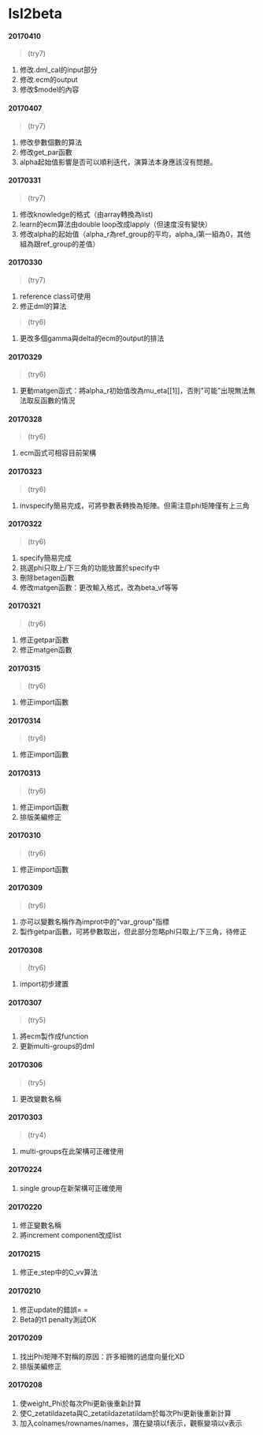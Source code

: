 # lsl2beta

#### 20170410
>(try7)</p>
1. 修改.dml_cal的input部分
2. 修改.ecm的output
3. 修改$model的內容

#### 20170407
>(try7)</p>
1. 修改參數個數的算法
2. 修改get_par函數
3. alpha起始值影響是否可以順利迭代，演算法本身應該沒有問題。

#### 20170331
>(try7)</p>
1. 修改knowledge的格式（由array轉換為list)
2. learn的ecm算法由double loop改成lapply（但速度沒有變快）
3. 修改alpha的起始值（alpha_r為ref_group的平均，alpha_i第一組為0，其他組為跟ref_group的差值）

#### 20170330
>(try7)</p>
1. reference class可使用
2. 修正dml的算法
>(try6)</p>
1. 更改多個gamma與delta的ecm的output的排法

#### 20170329
>(try6)</p>
1. 更動matgen函式：將alpha_r初始值改為mu_eta[[1]]，否則"可能"出現無法無法取反函數的情況

#### 20170328
>(try6)</p>
1. ecm函式可相容目前架構

#### 20170323
>(try6)</p>

1. invspecify簡易完成，可將參數表轉換為矩陣。但需注意phi矩陣僅有上三角

#### 20170322
>(try6)</p>

1. specify簡易完成
2. 挑選phi只取上/下三角的功能放置於specify中
3. 刪除betagen函數
4. 修改matgen函數：更改輸入格式，改為beta_vf等等

#### 20170321
>(try6)</p>

1. 修正getpar函數
2. 修正matgen函數


#### 20170315
>(try6)</p>

1. 修正import函數 

#### 20170314
>(try6)</p>

1. 修正import函數

#### 20170313
>(try6)</p>

1. 修正import函數
2. 排版美編修正

#### 20170310
>(try6)</p>

1. 修正import函數


#### 20170309
>(try6)</p>

1. 亦可以變數名稱作為improt中的"var_group"指標
2. 製作getpar函數，可將參數取出，但此部分忽略phi只取上/下三角，待修正

#### 20170308
>(try6)</p>

1. import初步建置

#### 20170307
>(try5)</p>

1. 將ecm製作成function
2. 更新multi-groups的dml

#### 20170306
>(try5)</p>

1. 更改變數名稱

#### 20170303
>(try4)</p>
1. multi-groups在此架構可正確使用

#### 20170224
1. single group在新架構可正確使用

#### 20170220
1. 修正變數名稱
2. 將increment component改成list

#### 20170215
1. 修正e_step中的C_vv算法

#### 20170210
1. 修正update的錯誤= =
2. Beta的t1 penalty測試OK

#### 20170209
1. 找出Phi矩陣不對稱的原因：許多細微的過度向量化XD
2. 排版美編修正

#### 20170208
1. 使weight_Phi於每次Phi更新後重新計算
2. 使C_zetatildazeta與C_zetatildazetatildam於每次Phi更新後重新計算
3. 加入colnames/rownames/names，潛在變項以f表示，觀察變項以v表示
